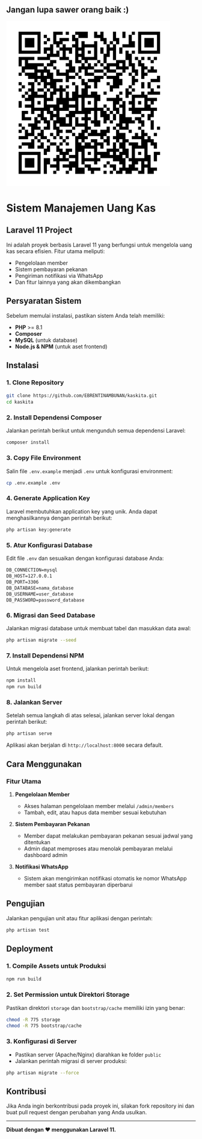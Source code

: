 ## Jangan lupa sawer orang baik :)

![QRIS Support](public/assets/css/style.jpeg)


# Sistem Manajemen Uang Kas
## Laravel 11 Project

Ini adalah proyek berbasis Laravel 11 yang berfungsi untuk mengelola uang kas secara efisien. Fitur utama meliputi:
- Pengelolaan member
- Sistem pembayaran pekanan
- Pengiriman notifikasi via WhatsApp
- Dan fitur lainnya yang akan dikembangkan

## Persyaratan Sistem
Sebelum memulai instalasi, pastikan sistem Anda telah memiliki:
- **PHP** >= 8.1
- **Composer**
- **MySQL** (untuk database)
- **Node.js & NPM** (untuk aset frontend)

## Instalasi

### 1. Clone Repository
```bash
git clone https://github.com/EBRENTINAMBUNAN/kaskita.git
cd kaskita
```

### 2. Install Dependensi Composer
Jalankan perintah berikut untuk mengunduh semua dependensi Laravel:
```bash
composer install
```

### 3. Copy File Environment
Salin file `.env.example` menjadi `.env` untuk konfigurasi environment:
```bash
cp .env.example .env
```

### 4. Generate Application Key
Laravel membutuhkan application key yang unik. Anda dapat menghasilkannya dengan perintah berikut:
```bash
php artisan key:generate
```

### 5. Atur Konfigurasi Database
Edit file `.env` dan sesuaikan dengan konfigurasi database Anda:
```env
DB_CONNECTION=mysql
DB_HOST=127.0.0.1
DB_PORT=3306
DB_DATABASE=nama_database
DB_USERNAME=user_database
DB_PASSWORD=password_database
```

### 6. Migrasi dan Seed Database
Jalankan migrasi database untuk membuat tabel dan masukkan data awal:
```bash
php artisan migrate --seed
```

### 7. Install Dependensi NPM
Untuk mengelola aset frontend, jalankan perintah berikut:
```bash
npm install
npm run build
```

### 8. Jalankan Server
Setelah semua langkah di atas selesai, jalankan server lokal dengan perintah berikut:
```bash
php artisan serve
```
Aplikasi akan berjalan di `http://localhost:8000` secara default.

## Cara Menggunakan

### Fitur Utama
1. **Pengelolaan Member**
   - Akses halaman pengelolaan member melalui `/admin/members`
   - Tambah, edit, atau hapus data member sesuai kebutuhan

2. **Sistem Pembayaran Pekanan**
   - Member dapat melakukan pembayaran pekanan sesuai jadwal yang ditentukan
   - Admin dapat memproses atau menolak pembayaran melalui dashboard admin

3. **Notifikasi WhatsApp**
   - Sistem akan mengirimkan notifikasi otomatis ke nomor WhatsApp member saat status pembayaran diperbarui

## Pengujian
Jalankan pengujian unit atau fitur aplikasi dengan perintah:
```bash
php artisan test
```

## Deployment

### 1. Compile Assets untuk Produksi
```bash
npm run build
```

### 2. Set Permission untuk Direktori Storage
Pastikan direktori `storage` dan `bootstrap/cache` memiliki izin yang benar:
```bash
chmod -R 775 storage
chmod -R 775 bootstrap/cache
```

### 3. Konfigurasi di Server
- Pastikan server (Apache/Nginx) diarahkan ke folder `public`
- Jalankan perintah migrasi di server produksi:
```bash
php artisan migrate --force
```

## Kontribusi
Jika Anda ingin berkontribusi pada proyek ini, silakan fork repository ini dan buat pull request dengan perubahan yang Anda usulkan.

---
**Dibuat dengan ❤️ menggunakan Laravel 11.**

